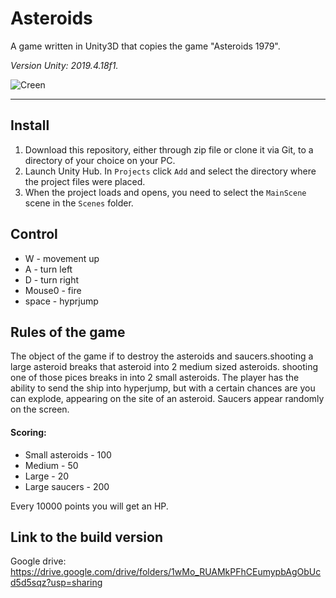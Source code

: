 # Asteroids
A game written in Unity3D that copies the game "Asteroids 1979".

_Version Unity: 2019.4.18f1._

![Creen](https://user-images.githubusercontent.com/55539313/107508307-dad97580-6bb1-11eb-8741-921f4bb07d10.png)

----

## Install

1. Download this repository, either through zip file or clone it via Git, to a directory of your choice on your PC.
2. Launch Unity Hub. In `Projects` click `Add` and select the directory where the project files were placed.
3. When the project loads and opens, you need to select the `MainScene` scene in the `Scenes` folder.

## Control

- W - movement up
- A - turn left
- D - turn right
- Mouse0 - fire
- space - hyprjump

## Rules of the game

The object of the game if to destroy the asteroids and saucers.shooting a large asteroid breaks that asteroid into 2 medium sized asteroids. shooting one of those pices breaks in into 2 small asteroids. The player has the ability to send the ship into hyperjump, but with a certain chances are you can explode, appearing on the site of an asteroid. Saucers appear randomly on the screen.

#### Scoring:
- Small asteroids - 100
- Medium - 50
- Large - 20
- Large saucers - 200

Every 10000 points you will get an HP.

## Link to the build version
Google drive: https://drive.google.com/drive/folders/1wMo_RUAMkPFhCEumypbAgObUcd5d5sqz?usp=sharing
